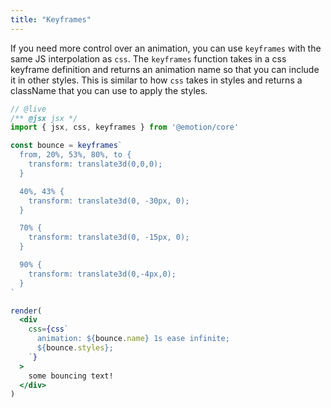 ```yaml
---
title: "Keyframes"
---
```


If you need more control over an animation, you can use `keyframes` with the same JS interpolation as `css`. The `keyframes` function takes in a css keyframe definition and returns an animation name so that you can include it in other styles. This is similar to how `css` takes in styles and returns a className that you can use to apply the styles.

```jsx
// @live
/** @jsx jsx */
import { jsx, css, keyframes } from '@emotion/core'

const bounce = keyframes`
  from, 20%, 53%, 80%, to {
    transform: translate3d(0,0,0);
  }

  40%, 43% {
    transform: translate3d(0, -30px, 0);
  }

  70% {
    transform: translate3d(0, -15px, 0);
  }

  90% {
    transform: translate3d(0,-4px,0);
  }
`

render(
  <div
    css={css`
      animation: ${bounce.name} 1s ease infinite;
      ${bounce.styles};
    `}
  >
    some bouncing text!
  </div>
)
```
